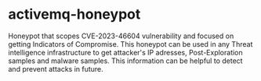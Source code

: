 # activemq-honeypot
Honeypot that scopes CVE-2023-46604 vulnerability and focused on getting Indicators of Compromise. This honeypot can be used in any Threat intelligence infrastructure to get attacker's IP adresses, Post-Exploration samples and malware samples. This information can be helpful to detect and prevent attacks in future.